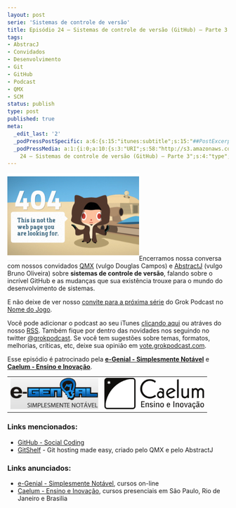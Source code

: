 ```yaml
---
layout: post
serie: 'Sistemas de controle de versão'
title: Episódio 24 – Sistemas de controle de versão (GitHub) – Parte 3
tags:
- AbstracJ
- Convidados
- Desenvolvimento
- Git
- GitHub
- Podcast
- QMX
- SCM
status: publish
type: post
published: true
meta:
  _edit_last: '2'
  _podPressPostSpecific: a:6:{s:15:"itunes:subtitle";s:15:"##PostExcerpt##";s:14:"itunes:summary";s:15:"##PostExcerpt##";s:15:"itunes:keywords";s:17:"##WordPressCats##";s:13:"itunes:author";s:10:"##Global##";s:15:"itunes:explicit";s:7:"Default";s:12:"itunes:block";s:7:"Default";}
  _podPressMedia: a:1:{i:0;a:10:{s:3:"URI";s:58:"http://s3.amazonaws.com/grokpodcast/grokpodcast-24-scm.mp3";s:5:"title";s:69:"Episódio
    24 – Sistemas de controle de versão (GitHub) – Parte 3";s:4:"type";s:9:"audio_mp3";s:4:"size";s:8:"18097018";s:8:"duration";s:5:"18:48";s:12:"previewImage";s:77:"http://grokpodcast.com/wp-content/plugins/podpress/images/vpreview_center.png";s:10:"dimensionW";s:1:"0";s:10:"dimensionH";s:1:"0";s:3:"rss";s:2:"on";s:4:"atom";s:2:"on";}}
---
```

<img class="alignleft size-medium wp-image-132" title="404 Github" src="/images/2011/03/404github.png" alt="" width="300" height="199" />Encerramos nossa conversa com nossos convidados <a href="http://twitter.com/qmx" target="_blank">QMX</a> (vulgo Douglas Campos) e <a href="http://twitter.com/abstractj" target="_blank">AbstractJ</a> (vulgo Bruno Oliveira) sobre <strong>sistemas de controle de versão</strong>, falando sobre o incrível GitHub e as mudanças que sua existência trouxe para o mundo do desenvolvimento de sistemas.

E não deixe de ver nosso <a href="http://www.nomedojogo.com/2011/03/24/convite-para-o-grok-podcast/" target="_blank">convite para a próxima série</a> do Grok Podcast no <a href="http://nomedojogo.com" target="_blank">Nome do Jogo</a>.

Você pode adicionar o podcast ao seu iTunes <a href="http://itunes.apple.com/us/podcast/grok-podcast/id393122038" target="_blank">clicando aqui</a> ou atráves do nosso <a href="http://grokpodcast.com/feed/" target="_blank">RSS</a>. Também fique por dentro das novidades nos seguindo no twitter <a href="http://twitter.com/GrokPodcast" target="_blank">@grokpodcast</a>. Se você tem sugestões sobre temas, formatos, melhorias, críticas, etc, deixe sua opinião em <a href="http://vote.grokpodcast.com" target="_blank">vote.grokpodcast.com</a>.

Esse episódio é patrocinado pela <strong><a href="http://www.egenial.com.br" target="_blank">e-Genial - Simplesmente Notável</a></strong> e <strong><a href="http://www.caelum.com.br" target="_blank">Caelum - Ensino e Inovação</a></strong>.
<table class="alignright">
<tbody>
<tr>
<td><a href="http://www.egenial.com.br" target="_blank"><img class="alignright size-full wp-image-40" title="e-Genial - Simplesmente Notável" src="/images/2010/09/logo_egenial.jpg" alt="" width="200" height="71" /></a></td>
<td><a href="http://www.caelum.com.br" target="_blank"><img class="alignright size-full wp-image-40" title="Caelum - Ensino e Inovação" src="/images/2010/11/caelum-logo.png" alt="" width="227" height="71" /></a></td>
</tr>
</tbody>
</table>
<h3>Links mencionados:</h3>
<ul>
	<li><a href="http://www.github.com" target="_blank">GitHub - Social Coding</a></li>
	<li><a href="https://gitshelf.com" target="_blank">GitShelf</a> - Git hosting made easy, criado pelo QMX e pelo AbstractJ</li>
</ul>
<h3>Links anunciados:</h3>
<ul>
	<li><a href="http://www.egenial.com.br" target="_blank">e-Genial - Simplesmente Notável</a>, cursos on-line</li>
	<li><a href="http://www.caelum.com.br" target="_blank">Caelum - Ensino e Inovação</a>, cursos presenciais em São Paulo, Rio de Janeiro e Brasilia</li>
</ul>
